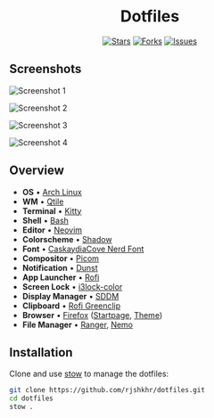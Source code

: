<div align="center">

# Dotfiles

[![Stars](https://img.shields.io/github/stars/rjshkhr/dotfiles?style=for-the-badge&logo=github&color=7E9AAB&logoColor=fcfcfc&labelColor=242B2D)](https://github.com/rjshkhr/dotfiles/stargazers) [![Forks](https://img.shields.io/github/forks/rjshkhr/dotfiles?style=for-the-badge&logo=github&color=96B088&logoColor=fcfcfc&labelColor=242B2D)](https://github.com/rjshkhr/dotfiles/network/members) [![Issues](https://img.shields.io/github/issues/rjshkhr/dotfiles?style=for-the-badge&logo=gitbook&color=BC8F7D&logoColor=fcfcfc&labelColor=242B2D)](https://github.com/rjshkhr/dotfiles/issues)

</div>

## Screenshots

![Screenshot 1](https://imgur.com/5V9Zmv3.png)

![Screenshot 2](https://imgur.com/9B5eFux.png)

![Screenshot 3](https://imgur.com/eCZUzlT.png)

![Screenshot 4](https://imgur.com/UihTWwk.png)

## Overview

- **OS** • [Arch Linux](https://archlinux.org)
- **WM** • [Qtile](https://github.com/qtile/qtile)
- **Terminal** • [Kitty](https://github.com/kovidgoyal/kitty)
- **Shell** • [Bash](https://www.gnu.org/software/bash)
- **Editor** • [Neovim](https://neovim.io)
- **Colorscheme** • [Shadow](https://github.com/rjshkhr/shadow.nvim)
- **Font** • [CaskaydiaCove Nerd Font](https://www.nerdfonts.com)
- **Compositor** • [Picom](https://github.com/yshui/picom)
- **Notification** • [Dunst](https://github.com/dunst-project/dunst)
- **App Launcher** • [Rofi](https://github.com/davatorium/rofi)
- **Screen Lock** • [i3lock-color](https://github.com/Raymo111/i3lock-color)
- **Display Manager** • [SDDM](https://github.com/sddm/sddm)
- **Clipboard** • [Rofi Greenclip](https://github.com/erebe/greenclip)
- **Browser** • [Firefox](https://www.mozilla.org/en-US/firefox) ([Startpage](https://github.com/rjshkhr/startpage), [Theme](https://github.com/rjshkhr/shadow-firefox))
- **File Manager** • [Ranger](https://github.com/ranger/ranger), [Nemo](https://github.com/linuxmint/nemo)

## Installation

Clone and use [stow](https://www.gnu.org/software/stow) to manage the dotfiles:

```sh
git clone https://github.com/rjshkhr/dotfiles.git
cd dotfiles
stow .
```
